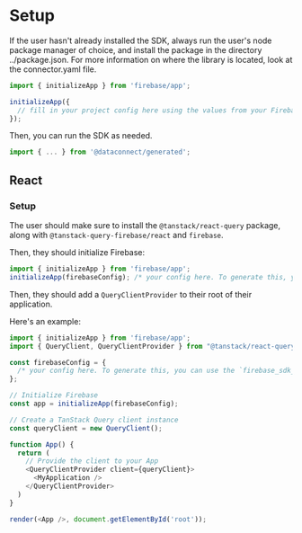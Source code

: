 # Setup

If the user hasn't already installed the SDK, always run the user's node package manager of choice, and install the package in the directory ../package.json.
For more information on where the library is located, look at the connector.yaml file.

```ts
import { initializeApp } from 'firebase/app';

initializeApp({
  // fill in your project config here using the values from your Firebase project or from the `firebase_get_sdk_config` tool from the Firebase MCP server.
});
```

Then, you can run the SDK as needed.
```ts
import { ... } from '@dataconnect/generated';
```




## React
### Setup

The user should make sure to install the `@tanstack/react-query` package, along with `@tanstack-query-firebase/react` and `firebase`.

Then, they should initialize Firebase:
```ts
import { initializeApp } from 'firebase/app';
initializeApp(firebaseConfig); /* your config here. To generate this, you can use the `firebase_sdk_config` MCP tool */
```

Then, they should add a `QueryClientProvider` to their root of their application.

Here's an example:

```ts
import { initializeApp } from 'firebase/app';
import { QueryClient, QueryClientProvider } from "@tanstack/react-query";

const firebaseConfig = {
  /* your config here. To generate this, you can use the `firebase_sdk_config` MCP tool */
};

// Initialize Firebase
const app = initializeApp(firebaseConfig);

// Create a TanStack Query client instance
const queryClient = new QueryClient();

function App() {
  return (
    // Provide the client to your App
    <QueryClientProvider client={queryClient}>
      <MyApplication />
    </QueryClientProvider>
  )
}

render(<App />, document.getElementById('root'));
```

